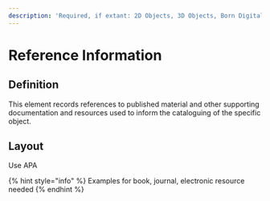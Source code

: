 ```yaml
---
description: 'Required, if extant: 2D Objects, 3D Objects, Born Digital'
---
```


# Reference Information

## Definition

This element records references to published material and other supporting documentation and resources used to inform the cataloguing of the specific object. 

## Layout

Use APA

{% hint style="info" %}
Examples for book, journal, electronic resource needed
{% endhint %}



